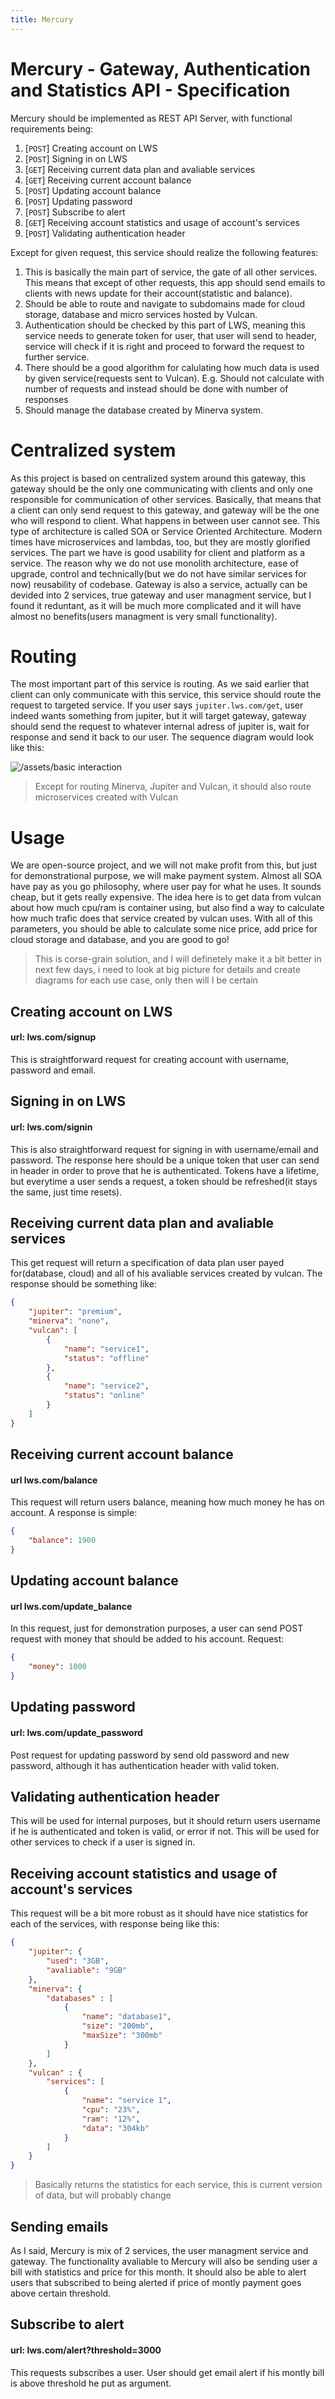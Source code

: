 ```yaml
---
title: Mercury
---
```

# Mercury - Gateway, Authentication and Statistics API - Specification

Mercury should be implemented as REST API Server, with functional requirements being:
 1. [``POST``] Creating account on LWS
 2. [``POST``] Signing in on LWS
 3. [``GET``] Receiving current data plan and avaliable services
 4. [``GET``] Receiving current account balance
 5. [``POST``] Updating account balance
 6. [``POST``] Updating password
 7. [``POST``] Subscribe to alert
 8. [``GET``] Receiving account statistics and usage of account's services
 9. [``POST``] Validating authentication header

Except for given request, this service should realize the following features:
 1. This is basically the main part of service, the gate of all other services. This means that except of other requests, this app should send emails to clients with news update for their account(statistic and balance).
 2. Should be able to route and navigate to subdomains made for cloud storage, database and micro services hosted by Vulcan.
 3. Authentication should be checked by this part of LWS, meaning this service needs to generate token for user, that user will send to header, service will check if it is right and proceed to forward the request to further service.
 4. There should be a good algorithm for calulating how much data is used by given service(requests sent to Vulcan). E.g. Should not calculate with number of requests and instead should be done with number of responses
 5. Should manage the database created by Minerva system.

<div style="page-break-after: always;"></div>

# Centralized system

As this project is based on centralized system around this gateway, this gateway should be the only one communicating with clients and only one responsible for communication of other services. Basically, that means that a client can only send request to this gateway, and gateway will be the one who will respond to client. What happens in between user cannot see. This type of architecture is called SOA or Service Oriented Architecture. Modern times have microservices and lambdas, too, but they are mostly glorified services. The part we have is good usability for client and platform as a service.
The reason why we do not use monolith architecture, ease of upgrade, control and technically(but we do not have similar services for now) reusability of codebase. 
Gateway is also a service, actually can be devided into 2 services, true gateway and user managment service, but I found it reduntant, as it will be much more complicated and it will have almost no benefits(users managment is very small functionality). 

<div style="page-break-after: always;"></div>

# Routing

The most important part of this service is routing. As we said earlier that client can only communicate with this service, this service should route the request to targeted service. 
If you user says ``jupiter.lws.com/get``, user indeed wants something from jupiter, but it will target gateway, gateway should send the request to whatever internal adress of jupiter is, wait for response and send it back to our user. The sequence diagram would look like this:

![/assets/basic interaction](/assets/basicClientSequence.svg)

> Except for routing Minerva, Jupiter and Vulcan, it should also route microservices created with Vulcan

<div style="page-break-after: always;"></div>

# Usage

We are open-source project, and we will not make profit from this, but just for demonstrational purpose, we will make payment system. Almost all SOA have pay as you go philosophy, where user pay for what he uses. It sounds cheap, but it gets really expensive.
The idea here is to get data from vulcan about how much cpu/ram is container using, but also find a way to calculate how much trafic does that service created by vulcan uses. With all of this parameters, you should be able to calculate some nice price, add price for cloud storage and database, and you are good to go!

<div style="page-break-after: always;"></div>

> This is corse-grain solution, and I will definetely make it a bit better in next few days, i need to look at big picture for details and create diagrams for each use case, only then will I be certain

## Creating account on LWS
#### url: lws.com/signup

This is straightforward request for creating account with username, password and email.

## Signing in on LWS
#### url: lws.com/signin

This is also straightforward request for signing in with username/email and password. The response here should be a unique token that user can send in header in order to prove that he is authenticated. Tokens have a lifetime, but everytime a user sends a request, a token should be refreshed(it stays the same, just time resets).

## Receiving current data plan and avaliable services

This get request will return a specification of data plan user payed for(database, cloud) and all of his avaliable services created by vulcan. The response should be something like:

```json
{
    "jupiter": "premium",
    "minerva": "none",
    "vulcan": [
        {
            "name": "service1",
            "status": "offline"
        },
        {
            "name": "service2",
            "status": "online"
        }
    ]
}
```

<div style="page-break-after: always;"></div>

## Receiving current account balance
#### url lws.com/balance

This request will return users balance, meaning how much money he has on account. A response is simple:
```json
{
    "balance": 1900
}
```

## Updating account balance
#### url lws.com/update_balance

In this request, just for demonstration purposes, a user can send POST request with money that should be added to his account.
Request:

```json
{
    "money": 1000
}
```

## Updating password
#### url: lws.com/update_password

Post request for updating password by send old password and new password, although it has authentication header with valid token.

## Validating authentication header

This will be used for internal purposes, but it should return users username if he is authenticated and token is valid, or error if not. This will be used for other services to check if a user is signed in.

<div style="page-break-after: always;"></div>

## Receiving account statistics and usage of account's services

This request will be a bit more robust as it should have nice statistics for each of the services, with response being like this:

```json
{
    "jupiter": {
        "used": "3GB",
        "avaliable": "9GB"
    },
    "minerva": {
        "databases" : [
            {
                "name": "database1",
                "size": "200mb",
                "maxSize": "300mb"
            }
        ]
    },
    "vulcan" : {
        "services": [           
            {
                "name": "service 1",
                "cpu": "23%",
                "ram": "12%",
                "data": "304kb"
            }
        ]
    }
}
```
> Basically returns the statistics for each service, this is current version of data, but will probably change

<div style="page-break-after: always;"></div>

## Sending emails

As I said, Mercury is mix of 2 services, the user managment service and gateway. The functionality avaliable to Mercury will also be sending user a bill with statistics and price for this month. 
It should also be able to alert users that subscribed to being alerted if price of montly payment goes above certain threshold.

## Subscribe to alert
#### url: lws.com/alert?threshold=3000

This requests subscribes a user. User should get email alert if his montly bill is above threshold he put as argument.